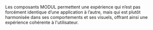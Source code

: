 Les composants MODUL permettent une expérience qui n’est pas forcément identique d’une application à l’autre, mais qui est plutôt harmonisée dans ses comportements et ses visuels, offrant ainsi une expérience cohérente à l'utilisateur.